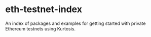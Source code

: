 # eth-testnet-index
An index of packages and examples for getting started with private Ethereum testnets using Kurtosis.
